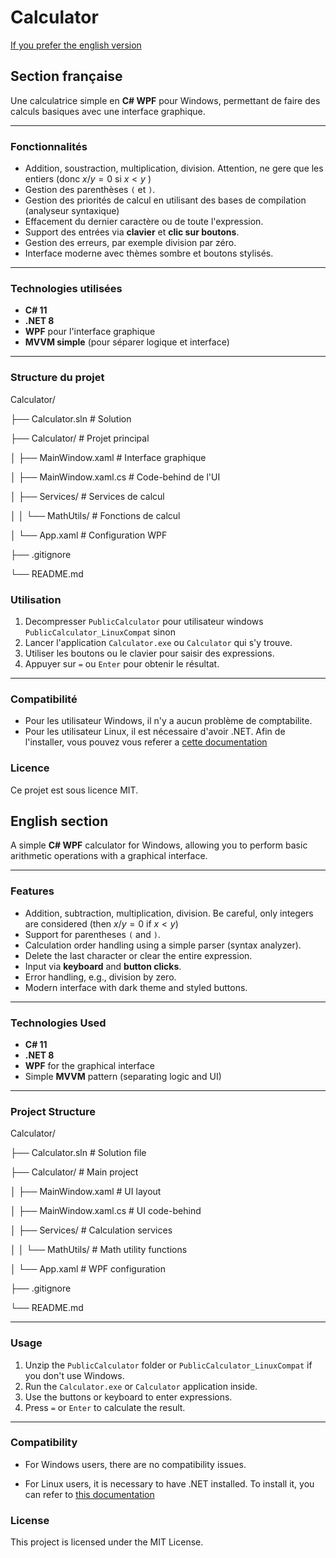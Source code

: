 ﻿# Calculator

[If you prefer the english version](#english-section)

## Section française

Une calculatrice simple en **C# WPF** pour Windows, permettant de faire des calculs basiques avec une interface graphique.

---

### Fonctionnalités

- Addition, soustraction, multiplication, division. Attention, ne gere que les entiers (donc $x/y=0$ si $x < y$ )
- Gestion des parenthèses `(` et `)`.
- Gestion des priorités de calcul en utilisant des bases de compilation (analyseur syntaxique)
- Effacement du dernier caractère ou de toute l'expression.
- Support des entrées via **clavier** et **clic sur boutons**.
- Gestion des erreurs, par exemple division par zéro.
- Interface moderne avec thèmes sombre et boutons stylisés.

---

### Technologies utilisées

- **C# 11**
- **.NET 8**
- **WPF** pour l'interface graphique
- **MVVM simple** (pour séparer logique et interface)

---

### Structure du projet

Calculator/

├── Calculator.sln # Solution

├── Calculator/ # Projet principal

│ ├── MainWindow.xaml # Interface graphique

│ ├── MainWindow.xaml.cs # Code-behind de l'UI

│ ├── Services/ # Services de calcul

│ │ └── MathUtils/ # Fonctions de calcul

│ └── App.xaml # Configuration WPF

├── .gitignore

└── README.md

### Utilisation

1. Decompresser `PublicCalculator` pour utilisateur windows `PublicCalculator_LinuxCompat` sinon
2. Lancer l'application `Calculator.exe` ou `Calculator` qui s'y trouve.
3. Utiliser les boutons ou le clavier pour saisir des expressions.
4. Appuyer sur `=` ou `Enter` pour obtenir le résultat.

---

### Compatibilité

- Pour les utilisateur Windows, il n'y a aucun problème de comptabilite.
- Pour les utilisateur Linux, il est nécessaire d'avoir .NET. Afin de l'installer, vous pouvez vous referer a [cette documentation](https://learn.microsoft.com/en-us/dotnet/core/install/linux)

### Licence

Ce projet est sous licence MIT. 

## English section

A simple **C# WPF** calculator for Windows, allowing you to perform basic arithmetic operations with a graphical interface.

---

### Features

- Addition, subtraction, multiplication, division. Be careful, only integers are considered (then $x/y=0$ if $x < y$)
- Support for parentheses `(` and `)`.
- Calculation order handling using a simple parser (syntax analyzer).
- Delete the last character or clear the entire expression.
- Input via **keyboard** and **button clicks**.
- Error handling, e.g., division by zero.
- Modern interface with dark theme and styled buttons.

---

### Technologies Used

- **C# 11**
- **.NET 8**
- **WPF** for the graphical interface
- Simple **MVVM** pattern (separating logic and UI)

---

### Project Structure

Calculator/

├── Calculator.sln           # Solution file

├── Calculator/              # Main project

│   ├── MainWindow.xaml      # UI layout

│   ├── MainWindow.xaml.cs   # UI code-behind

│   ├── Services/            # Calculation services

│   │   └── MathUtils/       # Math utility functions

│   └── App.xaml             # WPF configuration

├── .gitignore

└── README.md

---

### Usage

1. Unzip the `PublicCalculator` folder or `PublicCalculator_LinuxCompat` if you don't use Windows.
2. Run the `Calculator.exe` or `Calculator` application inside.
3. Use the buttons or keyboard to enter expressions.
4. Press `=` or `Enter` to calculate the result.

---

### Compatibility

- For Windows users, there are no compatibility issues.

- For Linux users, it is necessary to have .NET installed. To install it, you can refer to [this documentation](https://learn.microsoft.com/en-us/dotnet/core/install/linux)

### License

This project is licensed under the MIT License.
